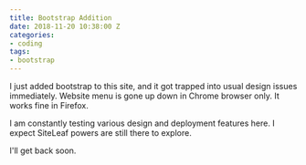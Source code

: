 ```yaml
---
title: Bootstrap Addition
date: 2018-11-20 10:38:00 Z
categories:
- coding
tags:
- bootstrap
---
```


I just added bootstrap to this site, and it got trapped into usual design issues immediately. Website menu is gone up down in Chrome browser only. It works fine in Firefox.

I am constantly testing various design and deployment features here. I expect SiteLeaf powers are still there to explore.

I'll get back soon.